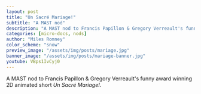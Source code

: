 ```yaml
---
layout: post
title: "Un Sacré Mariage!"
subtitle: "A MAST nod"
description: "A MAST nod to Francis Papillon & Gregory Verreault's funny award winning 2D animated short _Un Sacré Mariage!_."
categories: [micro-docs, nods]
author: "Miles Romney"
color_scheme: "snow"
preview_image: "/assets/img/posts/mariage.jpg"
banner_image: "/assets/img/posts/mariage-banner.jpg"
youtube: VBps1IvCyj0
---
```


A MAST nod to Francis Papillon & Gregory Verreault's funny award winning 2D animated short _Un Sacré Mariage!_.
